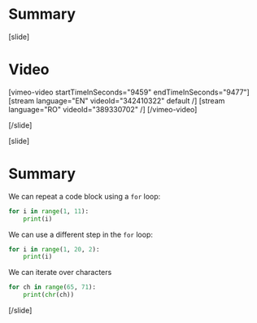 # Summary

[slide]
# Video

[vimeo-video startTimeInSeconds="9459" endTimeInSeconds="9477"]
[stream language="EN" videoId="342410322" default /]
[stream language="RO" videoId="389330702"  /]
[/vimeo-video]

[/slide]

[slide]
# Summary

We can repeat a code block using a `for` loop:
```py live
for i in range(1, 11):
    print(i)
```

We can use a different step in the `for` loop:
```py live
for i in range(1, 20, 2):
    print(i)
```

We can iterate over characters
```py live
for ch in range(65, 71):
    print(chr(ch))
```
[/slide]
